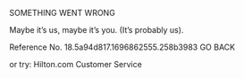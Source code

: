 SOMETHING WENT WRONG

Maybe it’s us, maybe it’s you.
(It’s probably us).

Reference No. 18.5a94d817.1696862555.258b3983
GO BACK

or try:
Hilton.com Customer Service